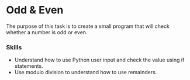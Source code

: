 # Odd & Even
The purpose of this task is to create a small program that will check whether a number is odd or even.

### Skills
- Understand how to use Python user input and check the value using if statements.
- Use modulo division to understand how to use remainders.
